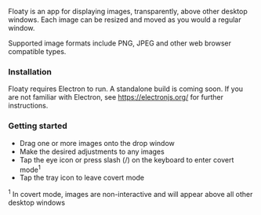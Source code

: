 Floaty is an app for displaying images, transparently, above other desktop windows. Each image can be resized and moved as you would a regular window.

Supported image formats include PNG, JPEG and other web browser compatible types.

<h3>Installation</h3>

Floaty requires Electron to run. A standalone build is coming soon. If you are not familiar with Electron, see https://electronjs.org/ for further instructions.

<h3>Getting started</h3>

- Drag one or more images onto the drop window
- Make the desired adjustments to any images
- Tap the eye icon or press slash (/) on the keyboard to enter covert mode<sup>1</sup>
- Tap the tray icon to leave covert mode</li>

<sup>1</sup> In covert mode, images are non-interactive and will appear above all other desktop windows
